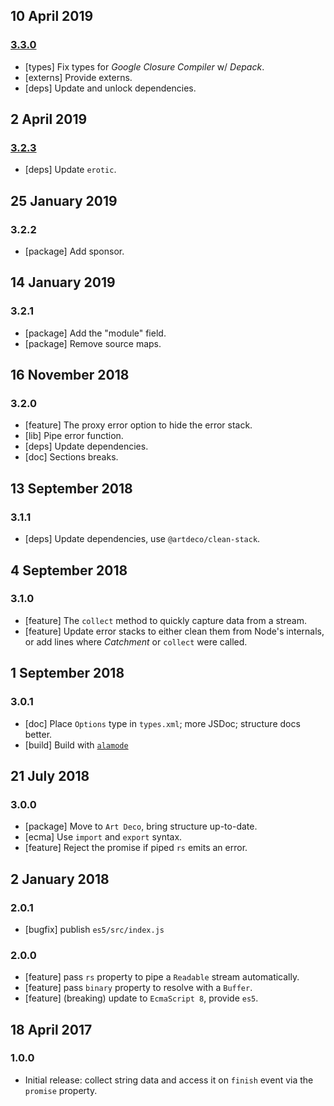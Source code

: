 ## 10 April 2019

### [3.3.0](git+https://github.com/artdecocode/catchment/compare/v3.2.3...v3.3.0)

- [types] Fix types for _Google Closure Compiler_ w/ _Depack_.
- [externs] Provide externs.
- [deps] Update and unlock dependencies.

## 2 April 2019

### [3.2.3](git+https://github.com/artdecocode/catchment/compare/v3.2.2...v3.2.3)

- [deps] Update `erotic`.

## 25 January 2019

### 3.2.2

- [package] Add sponsor.

## 14 January 2019

### 3.2.1

- [package] Add the "module" field.
- [package] Remove source maps.

## 16 November 2018

### 3.2.0

- [feature] The proxy error option to hide the error stack.
- [lib] Pipe error function.
- [deps] Update dependencies.
- [doc] Sections breaks.

## 13 September 2018

### 3.1.1

- [deps] Update dependencies, use `@artdeco/clean-stack`.

## 4 September 2018

### 3.1.0

- [feature] The `collect` method to quickly capture data from a stream.
- [feature] Update error stacks to either clean them from Node's internals, or add lines where _Catchment_ or `collect` were called.

## 1 September 2018

### 3.0.1

- [doc] Place `Options` type in `types.xml`; more JSDoc; structure docs better.
- [build] Build with [`alamode`](https://alamode.cc)

## 21 July 2018

### 3.0.0

- [package] Move to `Art Deco`, bring structure up-to-date.
- [ecma] Use `import` and `export` syntax.
- [feature] Reject the promise if piped `rs` emits an error.

## 2 January 2018

### 2.0.1

- [bugfix] publish `es5/src/index.js`

### 2.0.0

- [feature] pass `rs` property to pipe a `Readable` stream automatically.
- [feature] pass `binary` property to resolve with a `Buffer`.
- [feature] (breaking) update to `EcmaScript 8`, provide `es5`.

## 18 April 2017

### 1.0.0

- Initial release: collect string data and access it on `finish` event via the `promise` property.

